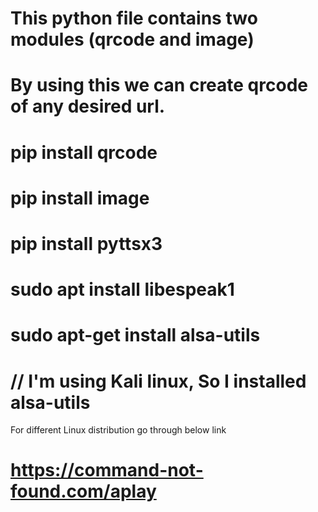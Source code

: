 # This python file contains two modules (qrcode and image)
# By using this we can create qrcode of any desired url.
# pip install qrcode
# pip install image
# pip install pyttsx3
# sudo apt install libespeak1
# sudo apt-get install alsa-utils
# // I'm using Kali linux, So I installed alsa-utils 
For different Linux distribution go through below link
# https://command-not-found.com/aplay